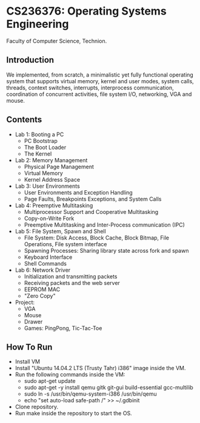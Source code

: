 # CS236376: Operating Systems Engineering

Faculty of Computer Science, Technion.

## Introduction
We implemented, from scratch, a minimalistic yet fully functional operating system that supports virtual memory, kernel and user modes, system calls, threads, context switches, interrupts, interprocess communication, coordination of concurrent activities, file system I/O, networking, VGA and mouse.

## Contents
- Lab 1: Booting a PC
    - PC Bootstrap
    - The Boot Loader
    - The Kernel
- Lab 2: Memory Management
    - Physical Page Management
    - Virtual Memory
    - Kernel Address Space
- Lab 3: User Environments
    - User Environments and Exception Handling
    - Page Faults, Breakpoints Exceptions, and System Calls
- Lab 4: Preemptive Multitasking
    - Multiprocessor Support and Cooperative Multitasking
    - Copy-on-Write Fork
    - Preemptive Multitasking and Inter-Process communication (IPC)
- Lab 5: File System, Spawn and Shell
    - File System: Disk Access, Block Cache, Block Bitmap, File Operations, File system interface
    - Spawning Processes: Sharing library state across fork and spawn
    - Keyboard Interface
    - Shell Commands
- Lab 6: Network Driver
    - Initialization and transmitting packets
    - Receiving packets and the web server
    - EEPROM MAC
    - "Zero Copy"
- Project:
    - VGA
    - Mouse
    - Drawer
    - Games: PingPong, Tic-Tac-Toe

## How To Run
- Install VM
- Install "Ubuntu 14.04.2 LTS (Trusty Tahr) i386" image inside the VM.
- Run the following commands inside the VM:
    - sudo apt-get update
    - sudo apt-get -y install qemu gitk git-gui build-essential gcc-multilib
    - sudo ln -s /usr/bin/qemu-system-i386 /usr/bin/qemu
    - echo "set auto-load safe-path /" >> ~/.gdbinit
- Clone repository.
- Run make inside the repository to start the OS.

